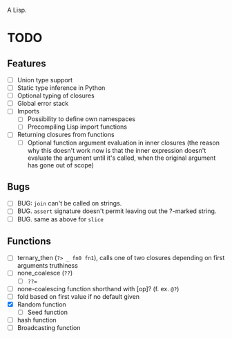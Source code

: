 A Lisp.

# TODO

## Features

- [ ] Union type support
- [ ] Static type inference in Python
- [ ] Optional typing of closures
- [ ] Global error stack
- [ ] Imports
    - [ ] Possibility to define own namespaces
    - [ ] Precompiling Lisp import functions
- [ ] Returning closures from functions
    - [ ] Optional function argument evaluation in inner closures (the reason why this doesn't work now is that the inner expression doesn't evaluate the argument until it's called, when the original argument has gone out of scope)

## Bugs

- [ ] BUG: `join` can't be called on strings.
- [ ] BUG. `assert` signature doesn't permit leaving out the ?-marked string.
- [ ] BUG. same as above for `slice`

## Functions
- [ ] ternary_then (`?> _ fn0 fn1`), calls one of two closures depending on first arguments truthiness
- [ ] none_coalesce (`??`)
    - [ ] `??=`
- [ ] none-coalescing function shorthand with [op]? (f. ex. `@?`)
- [ ] fold based on first value if no default given
- [x] Random function
    - [ ] Seed function
- [ ] hash function
- [ ] Broadcasting function
